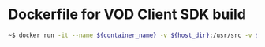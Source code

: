 # Dockerfile for VOD Client SDK build

```bash
~$ docker run -it --name ${container_name} -v ${host_dir}:/usr/src -v ${host_dir2}:/opt/toolchains build-vod-client-sdk:${version}
```
